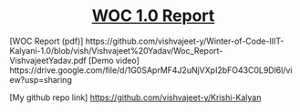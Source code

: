 <h1 align="center"><ins> WOC 1.0 Report </ins></h1>
[WOC Report (pdf)] https://github.com/vishvajeet-y/Winter-of-Code-IIIT-Kalyani-1.0/blob/vish/Vishvajeet%20Yadav/Woc_Report-VishvajeetYadav.pdf
[Demo video] https://drive.google.com/file/d/1G0SAprMF4J2uNjVXpI2bFO43C0L9Dl6l/view?usp=sharing

[My github repo link] https://github.com/vishvajeet-y/Krishi-Kalyan
